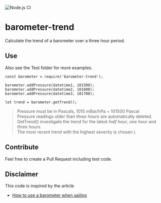 ![Node.js CI](https://github.com/oyve/barometer-trend/workflows/Node.js%20CI/badge.svg)
# barometer-trend
Calculate the trend of a barometer over a three hour period.

## Use
Also see the Test folder for more examples.

```
const barometer = require('barometer-trend');

barometer.addPressure(datetime1, 101500);
barometer.addPressure(datetime2, 101600);
barometer.addPressure(datetime3, 101700);

let trend = barometer.getTrend();
```

> Pressure must be in Pascals, 1015 mBar/hPa = 101500 Pascal\
> Pressure readings older than *three hours* are automatically deleted.\
> GetTrend() investigate the trend for the latest *half hour*, *one hour* and *three hours*.\
> The most recent trend with the highest severity is chosen.\

## Contribute
Feel free to create a Pull Request including test code.

## Disclaimer
This code is inspired by the article
- [How to use a barometer when sailing](https://www.jollyparrot.co.uk/blog/how-to-use-barometer-when-sailing)